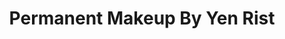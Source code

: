 ---
title: "Permanent Makeup By Yen Rist"
url: /palm-desert/permanent-makeup-by-yen-rist/
shop: Kosmetik
---